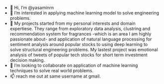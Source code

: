 - 👋 Hi, I’m @yasaminrn
- 👀 I’m interested in applying machine learning model to solve engineering problems.
- 🌱 My projects started from my personal interests and domain expertiese. 
      They range from exploratory data analysis, clustring and recommendation system for fragrances -which is an area I am highly passionate about- 
      and application of natural language processing for sentiment  analysis around popular stocks 
      to using deep learning  to solve structural engineering problems.
      My lastest project was emotional analysis of tweets of popular tech stocks for short term investment decision making.
- 💞️ I’m looking to collaborate on application of machine learning techniques to solve real world problems.
- 📫 reach me out at same username at  gmail.
<!---
yasaminrn/yasaminrn is a ✨ special ✨ repository because its `README.md` (this file) appears on your GitHub profile.
You can click the Preview link to take a look at your changes.
--->
